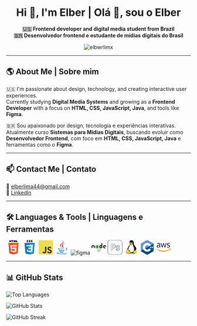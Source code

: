 <h1 align="center">Hi 👋, I'm Elber | Olá 👋, sou o Elber</h1>

<p align="center">
  <strong>🇺🇸 Frontend developer and digital media student from Brazil</strong><br>
  <strong>🇧🇷 Desenvolvedor frontend e estudante de mídias digitais do Brasil</strong>
</p>

<p align="center">
  <img src="https://komarev.com/ghpvc/?username=elbwrlimx&label=Profile%20views&color=0e75b6&style=flat" alt="elbwrlimx" />
</p>

---

## 🌎 About Me | Sobre mim

🇺🇸 I'm passionate about design, technology, and creating interactive user experiences.  
Currently studying **Digital Media Systems** and growing as a **Frontend Developer** with a focus on **HTML, CSS, JavaScript, Java**, and tools like **Figma**.

🇧🇷 Sou apaixonado por design, tecnologia e experiências interativas.  
Atualmente curso **Sistemas para Mídias Digitais**, buscando evoluir como **Desenvolvedor Frontend**, com foco em **HTML, CSS, JavaScript, Java** e ferramentas como o **Figma**.

---

## 📫 Contact Me | Contato

📧 elberlima44@gmail.com  
🔗 [LinkedIn](https://linkedin.com/in/elber-lima-94b070120)

---

## 🛠️ Languages & Tools | Linguagens e Ferramentas

<p align="left">
  <img src="https://raw.githubusercontent.com/devicons/devicon/master/icons/html5/html5-original-wordmark.svg" alt="html" width="40" height="40"/>
  <img src="https://raw.githubusercontent.com/devicons/devicon/master/icons/css3/css3-original-wordmark.svg" alt="css" width="40" height="40"/>
  <img src="https://raw.githubusercontent.com/devicons/devicon/master/icons/javascript/javascript-original.svg" alt="javascript" width="40" height="40"/>
  <img src="https://raw.githubusercontent.com/devicons/devicon/master/icons/java/java-original.svg" alt="java" width="40" height="40"/>
  <img src="https://www.vectorlogo.zone/logos/figma/figma-icon.svg" alt="figma" width="40" height="40"/>
  <img src="https://raw.githubusercontent.com/devicons/devicon/master/icons/nodejs/nodejs-original-wordmark.svg" alt="nodejs" width="40" height="40"/>
  <img src="https://raw.githubusercontent.com/devicons/devicon/master/icons/photoshop/photoshop-line.svg" alt="photoshop" width="40" height="40"/>
  <img src="https://raw.githubusercontent.com/devicons/devicon/master/icons/linux/linux-original.svg" alt="linux" width="40" height="40"/>
  <img src="https://raw.githubusercontent.com/devicons/devicon/master/icons/cplusplus/cplusplus-original.svg" alt="cplusplus" width="40" height="40"/>
  <img src="https://raw.githubusercontent.com/devicons/devicon/master/icons/amazonwebservices/amazonwebservices-original-wordmark.svg" alt="aws" width="40" height="40"/>
</p>

---

## 📊 GitHub Stats

<p align="left">
  <img src="https://github-readme-stats.vercel.app/api/top-langs?username=elbwrlimx&show_icons=true&locale=en&layout=compact" alt="Top Languages" />
</p>

<p align="left">
  <img src="https://github-readme-stats.vercel.app/api?username=elbwrlimx&show_icons=true&locale=en" alt="GitHub Stats" />
</p>

<p align="left">
  <img src="https://github-readme-streak-stats.herokuapp.com/?user=elbwrlimx&" alt="GitHub Streak" />
</p>
